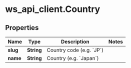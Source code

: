 # ws_api_client.Country

## Properties
Name | Type | Description | Notes
------------ | ------------- | ------------- | -------------
**slug** | **String** | Country code (e.g. &#x60;JP&#x60;) | 
**name** | **String** | Country (e.g. &#x60;Japan&#x60;) | 


